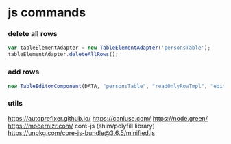 # js commands

### delete all rows
```javascript 1.8
var tableElementAdapter = new TableElementAdapter('personsTable');
tableElementAdapter.deleteAllRows();
```

### add rows
```javascript 1.8
new TableEditorComponent(DATA, "personsTable", "readOnlyRowTmpl", "editableRowTmpl").render();
```

### utils 
https://autoprefixer.github.io/
https://caniuse.com/
https://node.green/
https://modernizr.com/
core-js (shim/polyfill library)
https://unpkg.com/core-js-bundle@3.6.5/minified.js

